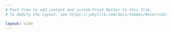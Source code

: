```yaml
---
# Feel free to add content and custom Front Matter to this file.
# To modify the layout, see https://jekyllrb.com/docs/themes/#overriding-theme-defaults

layout: site
---
```

